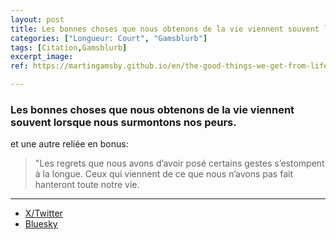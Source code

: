 ```yaml
---
layout: post
title: Les bonnes choses que nous obtenons de la vie viennent souvent lorsque nous surmontons nos peurs.
categories: ["Longueur: Court", "Gamsblurb"]
tags: [Citation,Gamsblurb]
excerpt_image: 
ref: https://martingamsby.github.io/en/the-good-things-we-get-from-life-often-come-when-we-overcome-our-fears

---
```


### **Les bonnes choses que nous obtenons de la vie viennent souvent lorsque nous surmontons nos peurs.**

et une autre reliée en bonus:

> "Les regrets que nous avons d’avoir posé certains gestes s’estompent à la longue. Ceux qui viennent de ce que nous n’avons pas fait hanteront toute notre vie.



---

- [X/Twitter](https://x.com/MartinGamsby/status/1847644355076427952)
- [Bluesky](https://bsky.app/profile/martin-gamsby.bsky.social/post/3l6uov6b6yd2q)

